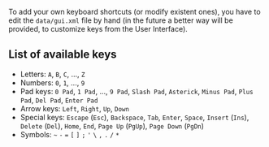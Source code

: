 To add your own keyboard shortcuts (or modify existent ones), you have to edit the `data/gui.xml` file by hand (in the future a better way will be provided, to customize keys from the User Interface).

## List of available keys ##

  * Letters: `A`, `B`, `C`, ..., `Z`
  * Numbers: `0`, `1`, ..., `9`
  * Pad keys: `0 Pad`, `1 Pad`, ..., `9 Pad`, `Slash Pad`, `Asterick`, `Minus Pad`, `Plus Pad`, `Del Pad`, `Enter Pad`
  * Arrow keys: `Left`, `Right`, `Up`, `Down`
  * Special keys: `Escape` (`Esc`), `Backspace`, `Tab`, `Enter`, `Space`, `Insert` (`Ins`), `Delete` (`Del`), `Home`, `End`, `Page Up` (`PgUp`), `Page Down` (`PgDn`)
  * Symbols: `~` `-` `=` `[` `]` `;` `'` `\` `,` `.` `/` `*`